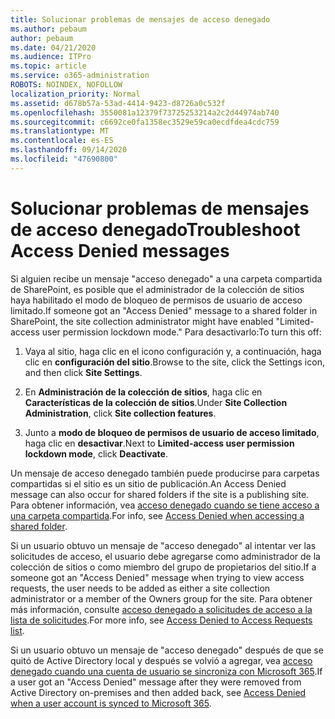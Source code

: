 ```yaml
---
title: Solucionar problemas de mensajes de acceso denegado
ms.author: pebaum
author: pebaum
ms.date: 04/21/2020
ms.audience: ITPro
ms.topic: article
ms.service: o365-administration
ROBOTS: NOINDEX, NOFOLLOW
localization_priority: Normal
ms.assetid: d678b57a-53ad-4414-9423-d8726a0c532f
ms.openlocfilehash: 3550081a12379f73725253214a2c2d44974ab740
ms.sourcegitcommit: c6692ce0fa1358ec3529e59ca0ecdfdea4cdc759
ms.translationtype: MT
ms.contentlocale: es-ES
ms.lasthandoff: 09/14/2020
ms.locfileid: "47690800"
---
```

# <a name="troubleshoot-access-denied-messages"></a><span data-ttu-id="32fb4-102">Solucionar problemas de mensajes de acceso denegado</span><span class="sxs-lookup"><span data-stu-id="32fb4-102">Troubleshoot Access Denied messages</span></span>

<span data-ttu-id="32fb4-103">Si alguien recibe un mensaje "acceso denegado" a una carpeta compartida de SharePoint, es posible que el administrador de la colección de sitios haya habilitado el modo de bloqueo de permisos de usuario de acceso limitado.</span><span class="sxs-lookup"><span data-stu-id="32fb4-103">If someone got an "Access Denied" message to a shared folder in SharePoint, the site collection administrator might have enabled "Limited-access user permission lockdown mode."</span></span> <span data-ttu-id="32fb4-104">Para desactivarlo:</span><span class="sxs-lookup"><span data-stu-id="32fb4-104">To turn this off:</span></span> 
  
1. <span data-ttu-id="32fb4-105">Vaya al sitio, haga clic en el icono configuración y, a continuación, haga clic en **configuración del sitio**.</span><span class="sxs-lookup"><span data-stu-id="32fb4-105">Browse to the site, click the Settings icon, and then click **Site Settings**.</span></span>
    
2. <span data-ttu-id="32fb4-106">En **Administración de la colección de sitios**, haga clic en **Características de la colección de sitios**.</span><span class="sxs-lookup"><span data-stu-id="32fb4-106">Under **Site Collection Administration**, click **Site collection features**.</span></span>
    
3. <span data-ttu-id="32fb4-107">Junto a **modo de bloqueo de permisos de usuario de acceso limitado**, haga clic en **desactivar**.</span><span class="sxs-lookup"><span data-stu-id="32fb4-107">Next to **Limited-access user permission lockdown mode**, click **Deactivate**.</span></span>
    
<span data-ttu-id="32fb4-108">Un mensaje de acceso denegado también puede producirse para carpetas compartidas si el sitio es un sitio de publicación.</span><span class="sxs-lookup"><span data-stu-id="32fb4-108">An Access Denied message can also occur for shared folders if the site is a publishing site.</span></span> <span data-ttu-id="32fb4-109">Para obtener información, vea [acceso denegado cuando se tiene acceso a una carpeta compartida](https://go.microsoft.com/fwlink/?linkid=2004317).</span><span class="sxs-lookup"><span data-stu-id="32fb4-109">For info, see [Access Denied when accessing a shared folder](https://go.microsoft.com/fwlink/?linkid=2004317).</span></span>
  
<span data-ttu-id="32fb4-110">Si un usuario obtuvo un mensaje de "acceso denegado" al intentar ver las solicitudes de acceso, el usuario debe agregarse como administrador de la colección de sitios o como miembro del grupo de propietarios del sitio.</span><span class="sxs-lookup"><span data-stu-id="32fb4-110">If a someone got an "Access Denied" message when trying to view access requests, the user needs to be added as either a site collection administrator or a member of the Owners group for the site.</span></span> <span data-ttu-id="32fb4-111">Para obtener más información, consulte [acceso denegado a solicitudes de acceso a la lista de solicitudes](https://go.microsoft.com/fwlink/?linkid=2004220).</span><span class="sxs-lookup"><span data-stu-id="32fb4-111">For more info, see [Access Denied to Access Requests list](https://go.microsoft.com/fwlink/?linkid=2004220).</span></span>
  
<span data-ttu-id="32fb4-112">Si un usuario obtuvo un mensaje de "acceso denegado" después de que se quitó de Active Directory local y después se volvió a agregar, vea [acceso denegado cuando una cuenta de usuario se sincroniza con Microsoft 365](https://go.microsoft.com/fwlink/?linkid=2004318).</span><span class="sxs-lookup"><span data-stu-id="32fb4-112">If a user got an "Access Denied" message after they were removed from Active Directory on-premises and then added back, see [Access Denied when a user account is synced to Microsoft 365](https://go.microsoft.com/fwlink/?linkid=2004318).</span></span>
  

